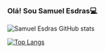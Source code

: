 ### Olá! Sou Samuel Esdras💻

![Samuel Esdras GitHub stats](https://github-readme-stats.vercel.app/api?username=Esams5&show_icons=true&theme=dark)

[![Top Langs](https://github-readme-stats.vercel.app/api/top-langs/?username=Esams5&layout=compact&langs_count=16&theme=dark)](https://github.com/Esams5/github-readme-stats)
